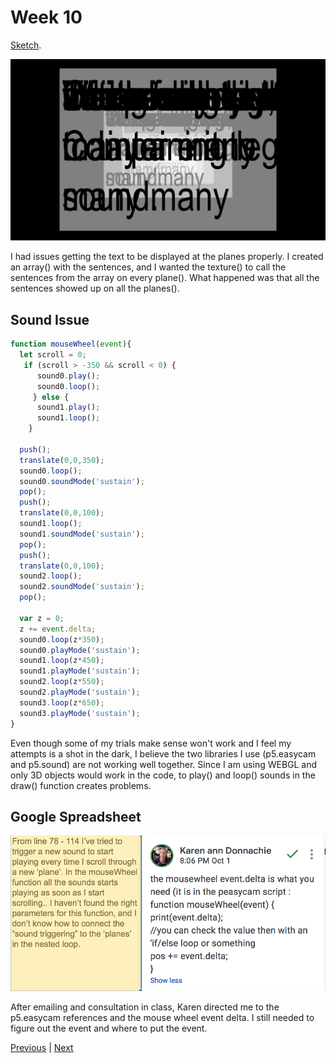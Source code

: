 # Week 10

[Sketch](https://kristinegudmundsen.github.io/CodeWords/SKO/Week_10/MajorProjectSketch05/).

![png1](https://github.com/KristineGudmundsen/CodeWords/raw/master/SKO/Week_10/CodeText.png)

I had issues getting the text to be displayed at the planes properly. 
I created an array() with the sentences, and I wanted the texture() to call the sentences from the array on every plane(). 
What happened was that all the sentences showed up on all the planes().  

## Sound Issue

```javascript
function mouseWheel(event){
  let scroll = 0;
   if (scroll > -350 && scroll < 0) {
      sound0.play();
      sound0.loop();
     } else {
      sound1.play();
      sound1.loop();
    }
  
  push();
  translate(0,0,350);
  sound0.loop();
  sound0.soundMode('sustain');
  pop();
  push();
  translate(0,0,100);
  sound1.loop();
  sound1.soundMode('sustain');
  pop();
  push();
  translate(0,0,100);
  sound2.loop();
  sound2.soundMode('sustain');
  pop();
  
  var z = 0;
  z += event.delta;
  sound0.loop(z*350);
  sound0.playMode('sustain');
  sound1.loop(z*450);
  sound1.playMode('sustain');
  sound2.loop(z*550);
  sound2.playMode('sustain');  
  sound3.loop(z*650);
  sound3.playMode('sustain');
}
```

Even though some of my trials make sense won't work and I feel my attempts is a shot in the dark, I believe the two libraries I use (p5.easycam and p5.sound) are not working well together. Since I am using WEBGL and only 3D objects would work in the code, to play() and loop() sounds in the draw() function creates problems. 

## Google Spreadsheet

![png2](https://github.com/KristineGudmundsen/CodeWords/raw/master/SKO/Week_10/SpreadSheet.png)

After emailing and consultation in class, Karen directed me to the p5.easycam references and the mouse wheel event delta. I still needed to figure out the event and where to put the event. 

[Previous](https://github.com/KristineGudmundsen/CodeWords/tree/master/SKO/Week_09) | [Next](https://github.com/KristineGudmundsen/CodeWords/tree/master/SKO/Week_11)
